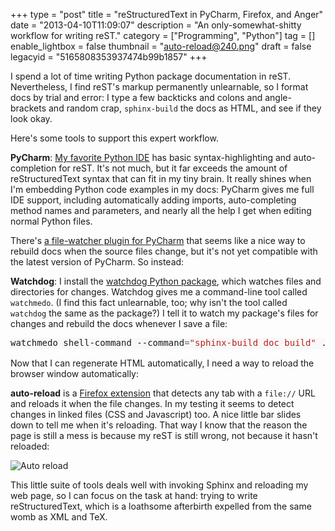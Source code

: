 +++
type = "post"
title = "reStructuredText in PyCharm, Firefox, and Anger"
date = "2013-04-10T11:09:07"
description = "An only-somewhat-shitty workflow for writing reST."
category = ["Programming", "Python"]
tag = []
enable_lightbox = false
thumbnail = "auto-reload@240.png"
draft = false
legacyid = "5165808353937474b99b1857"
+++

<p>I spend a lot of time writing Python package documentation in reST. Nevertheless, I find reST's markup permanently unlearnable, so I format docs by trial and error: I type a few backticks and colons and angle-brackets and random crap, <code>sphinx-build</code> the docs as HTML, and see if they look okay. </p>
<p>Here's some tools to support this expert workflow.</p>
<p><strong>PyCharm</strong>: <a href="http://www.jetbrains.com/pycharm/">My favorite Python IDE</a> has basic syntax-highlighting and auto-completion for reST. It's not much, but it far exceeds the amount of reStructuredText syntax that can fit in my tiny brain. It really shines when I'm embedding Python code examples in my docs: PyCharm gives me full IDE support, including automatically adding imports, auto-completing method names and parameters, and nearly all the help I get when editing normal Python files.</p>
<p>There's <a href="http://plugins.jetbrains.com/plugin?pr=idea&amp;pluginId=7177">a file-watcher plugin for PyCharm</a> that seems like a nice way to rebuild docs when the source files change, but it's not yet compatible with the latest version of PyCharm. So instead:</p>
<p><strong>Watchdog</strong>: I install the <a href="https://pypi.python.org/pypi/watchdog">watchdog Python package</a>, which watches files and directories for changes. Watchdog gives me a command-line tool called <code>watchmedo</code>. (I find this fact unlearnable, too; why isn't the tool called <code>watchdog</code> the same as the package?) I tell it to watch my package's files for changes and rebuild the docs whenever I save a file:</p>
<div class="codehilite" style="background: #f8f8f8"><pre style="line-height: 125%">watchmedo shell-command --command<span style="color: #666666">=</span><span style="color: #BA2121">&quot;sphinx-build doc build&quot;</span> .
</pre></div>


<p>Now that I can regenerate HTML automatically, I need a way to reload the browser window automatically:</p>
<p><strong>auto-reload</strong> is a <a href="https://addons.mozilla.org/en-US/firefox/addon/auto-reload/">Firefox extension</a> that detects any tab with a <code>file://</code> URL and reloads it when the file changes. In my testing it seems to detect changes in linked files (CSS and Javascript) too. A nice little bar slides down to tell me when it's reloading. That way I know that the reason the page is still a mess is because my reST is still wrong, not because it hasn't reloaded:</p>
<p><img style="display:block; margin-left:auto; margin-right:auto;" src="auto-reload.png" alt="Auto reload" title="auto-reload.png" border="0"   /></p>
<p>This little suite of tools deals well with invoking Sphinx and reloading my web page, so I can focus on the task at hand: trying to write reStructuredText, which is a loathsome afterbirth expelled from the same womb as XML and TeX.</p>
